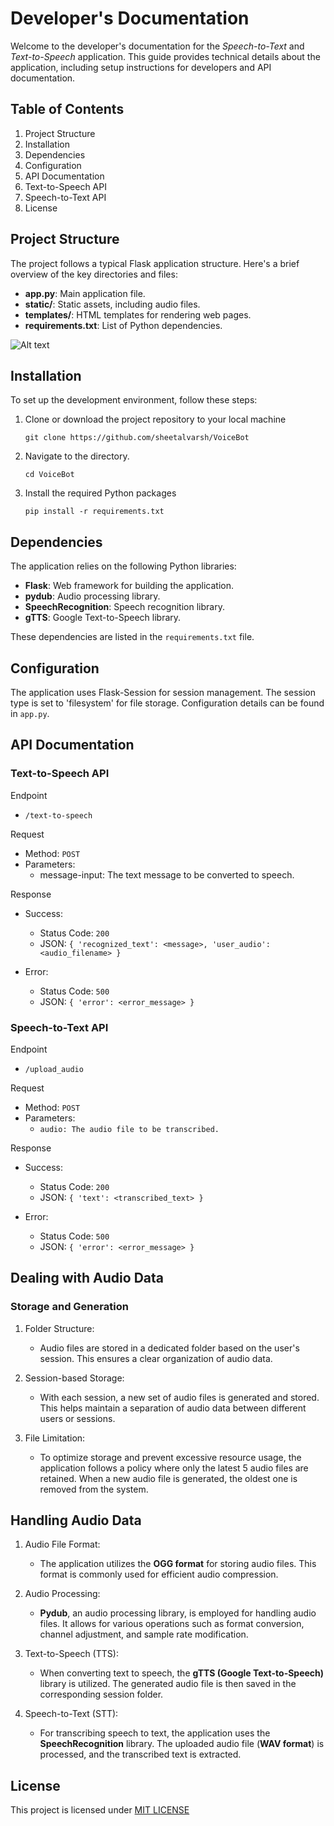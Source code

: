 # Developer's Documentation

Welcome to the developer's documentation for the *Speech-to-Text* and *Text-to-Speech* application. This guide provides technical details about the application, including setup instructions for developers and API documentation.

## Table of Contents

1. Project Structure
2. Installation
3. Dependencies
4. Configuration
5. API Documentation
6. Text-to-Speech API
7. Speech-to-Text API
8. License

## Project Structure
The project follows a typical Flask application structure. Here's a brief overview of the key directories and files:

* **app.py**: Main application file.
* **static/**: Static assets, including audio files.
* **templates/**: HTML templates for rendering web pages.
* **requirements.txt**: List of Python dependencies.

![Alt text](<./images/project_structure.png>)

## Installation
To set up the development environment, follow these steps:

1. Clone or download the project repository to your local machine

    `git clone https://github.com/sheetalvarsh/VoiceBot`

2. Navigate to the directory.

    `cd VoiceBot`

3. Install the required Python packages

    `pip install -r requirements.txt`

## Dependencies
The application relies on the following Python libraries:

* **Flask**: Web framework for building the application.
* **pydub**: Audio processing library.
* **SpeechRecognition**: Speech recognition library.
* **gTTS**: Google Text-to-Speech library.

These dependencies are listed in the `requirements.txt` file.

## Configuration
The application uses Flask-Session for session management. The session type is set to 'filesystem' for file storage. Configuration details can be found in `app.py`.

## API Documentation

### Text-to-Speech API

Endpoint
- `/text-to-speech`

Request
- Method: `POST`
- Parameters:
    - message-input: The text message to be converted to speech.

Response
* Success:
    - Status Code: `200`
    - JSON: `{ 'recognized_text': <message>, 'user_audio': <audio_filename> }`

* Error:
    - Status Code: `500`
    - JSON: `{ 'error': <error_message> }`

### Speech-to-Text API

Endpoint
- `/upload_audio`

Request
* Method: `POST`
* Parameters:
    - `audio: The audio file to be transcribed.`

Response
* Success:
    - Status Code: `200`
    - JSON: `{ 'text': <transcribed_text> }`

* Error:
    - Status Code: `500`
    - JSON: `{ 'error': <error_message> }`

## Dealing with Audio Data

### Storage and Generation

1. Folder Structure:
    - Audio files are stored in a dedicated folder based on the user's session. This ensures a clear organization of audio data.

2. Session-based Storage:
    - With each session, a new set of audio files is generated and stored. This helps maintain a separation of audio data between different users or sessions.

3. File Limitation:
    - To optimize storage and prevent excessive resource usage, the application follows a policy where only the latest 5 audio files are retained. When a new audio file is generated, the oldest one is removed from the system.

## Handling Audio Data

1. Audio File Format:
    - The application utilizes the **OGG format** for storing audio files. This format is commonly used for efficient audio compression.

2. Audio Processing:
    - **Pydub**, an audio processing library, is employed for handling audio files. It allows for various operations such as format conversion, channel adjustment, and sample rate modification.

3. Text-to-Speech (TTS):
    - When converting text to speech, the **gTTS (Google Text-to-Speech)** library is utilized. The generated audio file is then saved in the corresponding session folder.

4. Speech-to-Text (STT):
    - For transcribing speech to text, the application uses the **SpeechRecognition** library. The uploaded audio file (**WAV format**) is processed, and the transcribed text is extracted.

## License
This project is licensed under [MIT LICENSE](../LICENSE)
